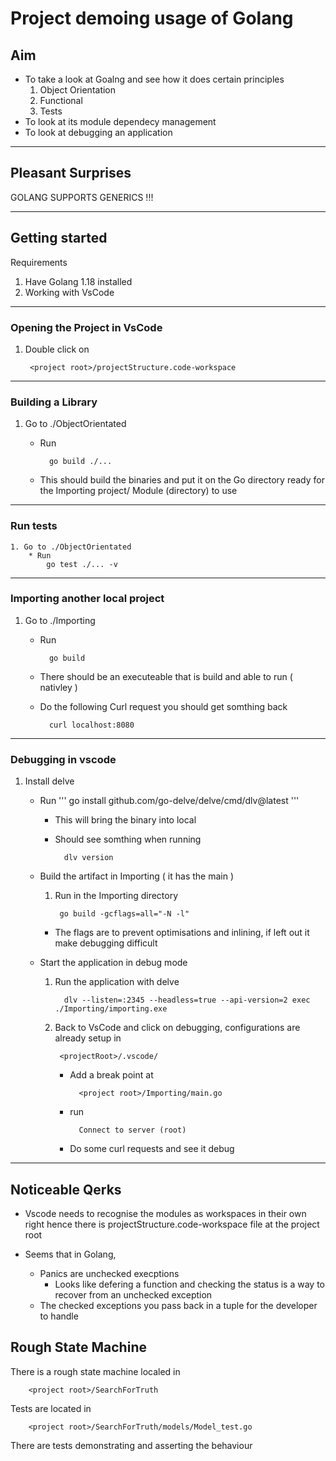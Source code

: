 
# Project demoing usage of Golang

## Aim
* To take a look at Goalng and see how it does certain principles
    1. Object Orientation
    2. Functional
    3. Tests
* To look at its module dependecy management
* To look at debugging an application 
---
## Pleasant Surprises
GOLANG SUPPORTS GENERICS !!!

---

## Getting started

Requirements
1. Have Golang 1.18 installed
2. Working with VsCode


---
### Opening the Project in VsCode
1. Double click on 
        
        <project root>/projectStructure.code-workspace
---
### Building a Library

1. Go to ./ObjectOrientated
    * Run 

            go build ./... 
    * This should build the binaries and put it on the Go directory ready for the Importing project/ Module (directory) to use
---
### Run tests

    1. Go to ./ObjectOrientated
        * Run
            go test ./... -v  
---
### Importing another local project 

1. Go to ./Importing 
    * Run
        
            go build  
    * There should be an executeable that is build and able to run ( nativley )

    * Do the following Curl request you should get somthing back

            curl localhost:8080
---
### Debugging in vscode

1. Install delve
    * Run
        ''' go install github.com/go-delve/delve/cmd/dlv@latest '''
        * This will bring the binary into local 
        * Should see somthing when running

                dlv version
    * Build the artifact in Importing ( it has the main )
        1. Run in the Importing directory

                go build -gcflags=all="-N -l"

        * The flags are to prevent optimisations and inlining, if left out it make debugging difficult 

    * Start the application in debug mode     
        
        1. Run the application with delve 
                
                 dlv --listen=:2345 --headless=true --api-version=2 exec ./Importing/importing.exe 
        2. Back to VsCode and click on debugging, configurations are already setup in 
                
                <projectRoot>/.vscode/

            * Add a break point at 
                    
                    <project root>/Importing/main.go
            * run 
                    
                    Connect to server (root)
            * Do some curl requests and see it debug

---
## Noticeable Qerks

* Vscode needs to recognise the modules as workspaces in their own right hence there is projectStructure.code-workspace file at the project root

* Seems that in Golang, 
    * Panics are unchecked execptions
        * Looks like defering a function and checking the status is a way to recover from an unchecked exception 
    * The checked exceptions you pass back in a tuple for the developer to handle


## Rough State Machine
There is a rough state machine localed in 
        
        <project root>/SearchForTruth

Tests are located in 

        <project root>/SearchForTruth/models/Model_test.go

There are tests demonstrating and asserting the behaviour